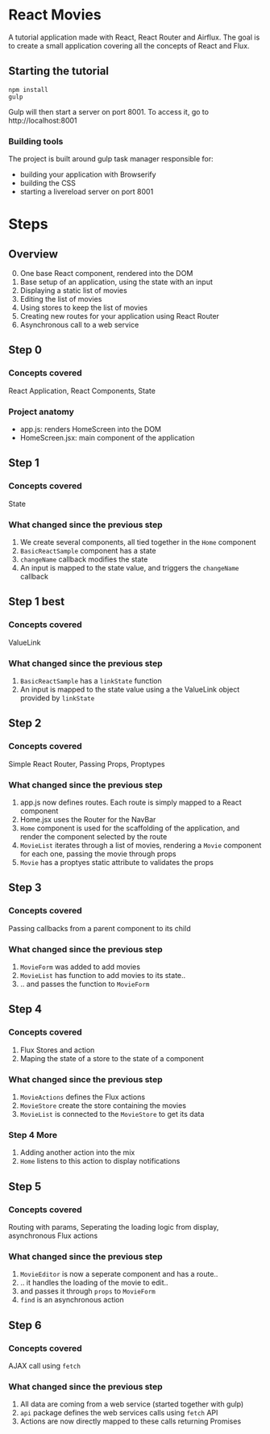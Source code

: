 # React Movies

A tutorial application made with React, React Router and Airflux.
The goal is to create a small application covering all the concepts of React and Flux.

## Starting the tutorial

```
npm install
gulp
```

Gulp will then start a server on port 8001.
To access it, go to http://localhost:8001


### Building tools

The project is built around gulp task manager responsible for:
- building your application with Browserify
- building the CSS
- starting a livereload server on port 8001

# Steps

## Overview
0. One base React component, rendered into the DOM
1. Base setup of an application, using the state with an input
2. Displaying a static list of movies
3. Editing the list of movies
4. Using stores to keep the list of movies
5. Creating new routes for your application using React Router
6. Asynchronous call to a web service

## Step 0

### Concepts covered

React Application, React Components, State

### Project anatomy

- app.js: renders HomeScreen into the DOM
- HomeScreen.jsx: main component of the application

## Step 1

### Concepts covered

State

### What changed since the previous step

1. We create several components, all tied together in the `Home` component
2. `BasicReactSample` component has a state
3. `changeName` callback modifies the state
4. An input is mapped to the state value, and triggers the `changeName` callback

## Step 1 best

### Concepts covered

ValueLink

### What changed since the previous step

1. `BasicReactSample` has a `linkState` function
3. An input is mapped to the state value using a the ValueLink object provided by `linkState`

## Step 2

### Concepts covered

Simple React Router, Passing Props, Proptypes

### What changed since the previous step

1. app.js now defines routes. Each route is simply mapped to a React component
2. Home.jsx uses the Router for the NavBar
3. `Home` component is used for the scaffolding of the application, and render the component selected by the route
4. `MovieList` iterates through a list of movies, rendering a `Movie` component for each one, passing the movie through props
5. `Movie` has a proptyes static attribute to validates the props

## Step 3

### Concepts covered

Passing callbacks from a parent component to its child

### What changed since the previous step

1. `MovieForm` was added to add movies
2. `MovieList` has function to add movies to its state..
3. .. and passes the function to `MovieForm`

## Step 4

### Concepts covered

1. Flux Stores and action
2. Maping the state of a store to the state of a component

### What changed since the previous step

1. `MovieActions` defines the Flux actions
2. `MovieStore` create the store containing the movies
3. `MovieList` is connected to the `MovieStore` to get its data

### Step 4 More

1. Adding another action into the mix
2. `Home` listens to this action to display notifications

## Step 5

### Concepts covered

Routing with params, Seperating the loading logic from display, asynchronous Flux actions

### What changed since the previous step

1. `MovieEditor` is now a seperate component and has a route..
2. .. it handles the loading of the movie to edit..
3. and passes it through `props` to `MovieForm`
4. `find` is an asynchronous action

## Step 6

### Concepts covered

AJAX call using `fetch`

### What changed since the previous step

1. All data are coming from a web service (started together with gulp)
2. `api` package defines the web services calls using `fetch` API
3. Actions are now directly mapped to these calls returning Promises
